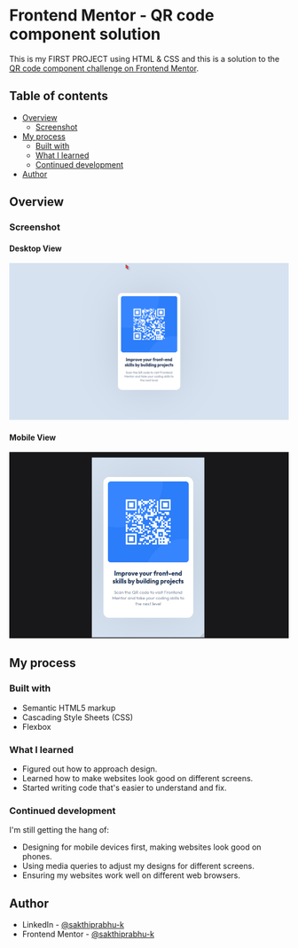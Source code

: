 # Frontend Mentor - QR code component solution

This is my FIRST PROJECT using HTML & CSS and this is a solution to the [QR code component challenge on Frontend Mentor](https://www.frontendmentor.io/challenges/qr-code-component-iux_sIO_H).

## Table of contents

- [Overview](#overview)
  - [Screenshot](#screenshot)
- [My process](#my-process)
  - [Built with](#built-with)
  - [What I learned](#what-i-learned)
  - [Continued development](#continued-development)
- [Author](#author)

## Overview

### Screenshot

#### Desktop View

![qr-code-project desktop view screenshot](Screenshots/qr-code-project-desktop-view-screenshot.png)

#### Mobile View

![qr-code-project mobile view screenshot](Screenshots/qr-code-project-mobile-view-screenshot.png)

## My process

### Built with

- Semantic HTML5 markup
- Cascading Style Sheets (CSS)
- Flexbox

### What I learned

- Figured out how to approach design.
- Learned how to make websites look good on different screens.
- Started writing code that's easier to understand and fix.

### Continued development

I'm still getting the hang of:

- Designing for mobile devices first, making websites look good on phones.
- Using media queries to adjust my designs for different screens.
- Ensuring my websites work well on different web browsers.

## Author

- LinkedIn - [@sakthiprabhu-k](https://www.linkedin.com/in/sakthiprabhu-k)
- Frontend Mentor - [@sakthiprabhu-k](https://www.frontendmentor.io/profile/sakthiprabhu-k)
